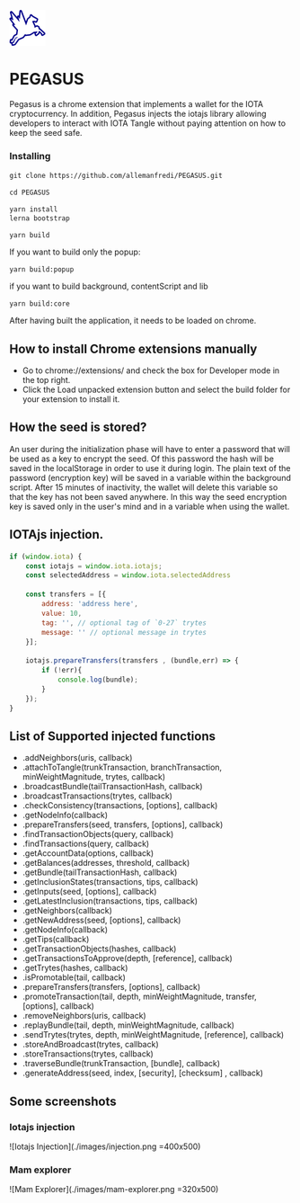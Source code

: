 ![Alt text](packages/popup/public/material/logo/pegasus-64.png?raw=true "Title")
# PEGASUS
 Pegasus is a chrome extension that implements a wallet for the IOTA cryptocurrency. In addition, Pegasus injects the iotajs library allowing developers to interact with IOTA Tangle without paying attention on how to keep the seed safe.


### Installing

```
git clone https://github.com/allemanfredi/PEGASUS.git
```

```
cd PEGASUS
```

```
yarn install
lerna bootstrap
```

```
yarn build
```

If you want to build only the popup:

```
yarn build:popup
```

if you want to build background, contentScript and lib

```
yarn build:core
```


After having built the application, it needs to be loaded on chrome.

## How to install Chrome extensions manually

* Go to chrome://extensions/ and check the box for Developer mode in the top right.
* Click the Load unpacked extension button and select the build folder for your extension to install it.

## How the seed is stored?
An user during the initialization phase will have to enter a password that will be used as a key to encrypt the seed. Of this password the hash will be saved in the localStorage in order to use it during login. The plain text of the password (encryption key) will be saved in a variable within the background script. After 15 minutes of inactivity, the wallet will delete this variable so that the key has not been saved anywhere. In this way the seed encryption key is saved only in the user's mind and in a variable when using the wallet.


## IOTAjs injection.


```js
if (window.iota) {
    const iotajs = window.iota.iotajs;
    const selectedAddress = window.iota.selectedAddress
    
    const transfers = [{
        address: 'address here',
        value: 10, 
        tag: '', // optional tag of `0-27` trytes
        message: '' // optional message in trytes
    }];

    iotajs.prepareTransfers(transfers , (bundle,err) => {
        if (!err){
            console.log(bundle);
        }
    });
}
```

## List of Supported injected functions

 * .addNeighbors(uris, callback)
 * .attachToTangle(trunkTransaction, branchTransaction, minWeightMagnitude, trytes, callback)
 * .broadcastBundle(tailTransactionHash, callback)
 * .broadcastTransactions(trytes, callback)
 * .checkConsistency(transactions, [options], callback)
 * .getNodeInfo(callback)
 * .prepareTransfers(seed, transfers, [options], callback)
 * .findTransactionObjects(query, callback)
 * .findTransactions(query, callback)
 * .getAccountData(options, callback)
 * .getBalances(addresses, threshold, callback)
 * .getBundle(tailTransactionHash, callback)
 * .getInclusionStates(transactions, tips, callback)
 * .getInputs(seed, [options], callback)
 * .getLatestInclusion(transactions, tips, callback)
 * .getNeighbors(callback)
 * .getNewAddress(seed, [options], callback)
 * .getNodeInfo(callback)
 * .getTips(callback)
 * .getTransactionObjects(hashes, callback)
 * .getTransactionsToApprove(depth, [reference], callback)
 * .getTrytes(hashes, callback)
 * .isPromotable(tail, callback)
 * .prepareTransfers(transfers, [options], callback)
 * .promoteTransaction(tail, depth, minWeightMagnitude, transfer, [options], callback)
 * .removeNeighbors(uris, callback)
 * .replayBundle(tail, depth, minWeightMagnitude, callback)
 * .sendTrytes(trytes, depth, minWeightMagnitude, [reference], callback)
 * .storeAndBroadcast(trytes, callback)
 * .storeTransactions(trytes, callback)
 * .traverseBundle(trunkTransaction, [bundle], callback)
 * .generateAddress(seed, index, [security], [checksum] , callback)

## Some screenshots
### Iotajs injection
![Iotajs Injection](./images/injection.png =400x500)

### Mam explorer
![Mam Explorer](./images/mam-explorer.png =320x500) 

